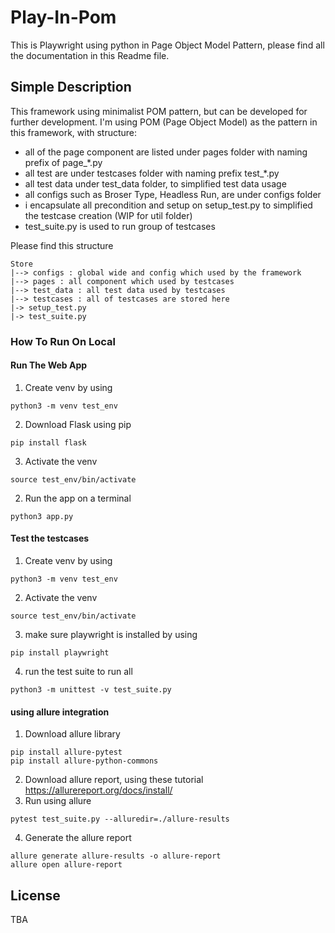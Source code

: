 # Play-In-Pom
This is Playwright using python in Page Object Model Pattern, please find all the documentation in this Readme file.

## Simple Description
This framework using minimalist POM pattern, but can be developed for further development. I'm using POM (Page Object Model) as the pattern in this framework, with structure:
- all of the page component are listed under pages folder with naming prefix of page_*.py
- all test are under testcases folder with naming prefix test_*.py
- all test data under test_data folder, to simplified test data usage
- all configs such as Broser Type, Headless Run, are under configs folder
- i encapsulate all precondition and setup on setup_test.py to simplified the testcase creation (WIP for util folder)
- test_suite.py is used to run group of testcases

Please find this structure
```
Store
|--> configs : global wide and config which used by the framework
|--> pages : all component which used by testcases
|--> test_data : all test data used by testcases
|--> testcases : all of testcases are stored here
|-> setup_test.py
|-> test_suite.py
```

### How To Run On Local

#### Run The Web App
1. Create venv by using
````
python3 -m venv test_env
````
2. Download Flask using pip
````
pip install flask
````
3. Activate the venv
```
source test_env/bin/activate
```
2. Run the app on a terminal
````
python3 app.py
````

#### Test the testcases
1. Create venv by using
````
python3 -m venv test_env
````
2. Activate the venv
```
source test_env/bin/activate
```
3. make sure playwright is installed by using 
```
pip install playwright
```
4. run the test suite to run all
```
python3 -m unittest -v test_suite.py
```

#### using allure integration
1. Download allure library
````
pip install allure-pytest
pip install allure-python-commons
````
2. Download allure report, using these tutorial https://allurereport.org/docs/install/
3. Run using allure
```
pytest test_suite.py --alluredir=./allure-results
```
4. Generate the allure report 
```
allure generate allure-results -o allure-report
allure open allure-report
```

## License

TBA